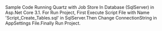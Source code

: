 Sample Code Running Quartz with Job Store In Database (SqlServer) in Asp.Net Core 3.1.
For Run Project, First Execute Script File with Name 'Script_Create_Tables.sql' in SqlServer.Then Change ConnectionString in AppSettings File.Finally Run Project.
